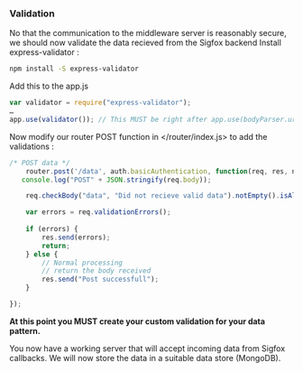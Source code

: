 ### Validation

No that the communication to the middleware server is reasonably secure, we should now validate the data recieved from the Sigfox backend
Install express-validator :

```bash
npm install -S express-validator
```

Add this to the app.js

```javascript
var validator = require("express-validator");
…
app.use(validator()); // This MUST be right after app.use(bodyParser.urlencoded({ extended: false }));
```

Now modify our router POST function in </router/index.js> to add the validations :

```javascript
/* POST data */
    router.post('/data', auth.basicAuthentication, function(req, res, next) {
   console.log("POST" + JSON.stringify(req.body));

    req.checkBody("data", "Did not recieve valid data").notEmpty().isAlpha();//YOU CAN MODIFY THIS TO SUIT YOUR OWN PURPOSES.

    var errors = req.validationErrors();
   
    if (errors) {
        res.send(errors);
        return;
    } else {
        // Normal processing
        // return the body received
        res.send("Post successfull");
    }

});
```

**At this point you MUST create your custom validation for your data pattern.**

You now have a working server that will accept incoming data from Sigfox callbacks. We will now store the data in a suitable data store (MongoDB).
